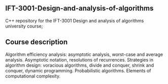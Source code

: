 ## IFT-3001-Design-and-analysis-of-algorithms
C++ repository for the IFT-3001 Design and analysis of algorithms university course; 

## Course description

Algorithm efficiency analysis: asymptotic analysis, worst-case and average analysis. Asymptotic notation, resolutions of recurrences. Strategies in algorithm design: voracious algorithms, divide and conquer, shrink and conquer, dynamic programming. Probabilistic algorithms. Elements of computational complexity.


